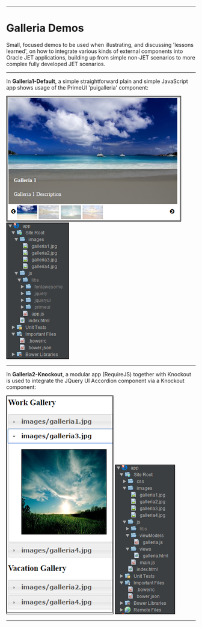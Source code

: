 <hr>

# Galleria Demos

Small, focused demos to be used when illustrating, and discussing 'lessons learned',
on how to integrate various
kinds of external components into Oracle JET applications, building up
from simple non-JET scenarios to more complex fully developed JET scenarios.

<hr>

In <b>Galleria1-Default</b>, a simple straightforward plain and simple JavaScript app
shows usage of the PrimeUI 'puigalleria' component:

<img style="border:1px solid black" src="Galleria1-Default/pic-1.png"/>
<img style="border:1px solid black" src="Galleria1-Default/pic-2.png"/>

<hr>

In <b>Galleria2-Knockout</b>, a modular app (RequireJS) together with Knockout is used
to integrate the JQuery UI Accordion component via a Knockout component:

<img style="border:1px solid black" src="Galleria2-Knockout/pic-1.png"/>
<img style="border:1px solid black" src="Galleria2-Knockout/pic-2.png"/>

<hr>
